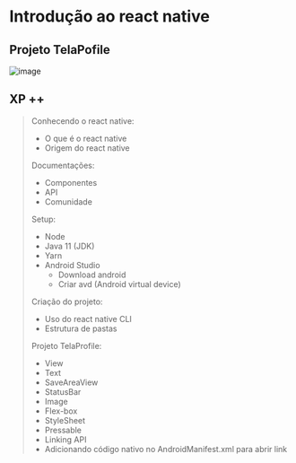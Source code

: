 # Introdução ao react native

## Projeto TelaPofile

![image](https://user-images.githubusercontent.com/93603008/178083023-3e519306-52bb-48e1-ae98-3a982f7a2187.png)

## XP ++

> Conhecendo o react native:
> - O que é o react native
> - Origem do react native
> 
> Documentações: 
> - Componentes
> - API
> - Comunidade
>
> Setup:
> - Node
> - Java 11 (JDK)
> - Yarn
> - Android Studio
>   - Download android
>   - Criar avd (Android virtual device)
>   
> Criação do projeto:
>   - Uso do react native CLI
>   - Estrutura de pastas
>   
> Projeto TelaProfile:
> - View
> - Text
> - SaveAreaView
> - StatusBar
> - Image
> - Flex-box
> - StyleSheet
> - Pressable
> - Linking API
> - Adicionando código nativo no AndroidManifest.xml para abrir link


